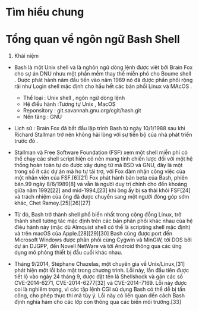 # Tìm hiểu chung 
# Tổng quan về ngôn ngữ Bash Shell 
1. Khái niệm 
- Bash là một Unix shell và là nghôn ngữ dòng lệnh được viêt bởi Brain Fox cho sự án DNU nhưu một phần mềm thay thế miễn phó cho Boume shell . Được phát hành năm đầu tiền vào năm 1989 nó đã được phần phối rộng rãi như Login shell mặc định cho hầu hết các bản phối Linux và MAcOS .
  - Thể loại : Unix shell , ngôn ngữ dòng lệnh 
  - Hệ điều hành :Tương tự Unix , MacOS
  - Reponsitory : git.savannah.gnu.org/cgit/hash.git
  - Nền tảng : GNU 
- Lịch sử : Brain Fox đã bắt đầu lập trình Bash từ ngày 10/1/1988 sau khi Richard Stallman trở nên không hài lòng với sự tiến bộ của nhà phát triển trước đó . 
- Stallman và Free Software Foundation (FSF) xem một shell miễn phí có thể chạy các shell script hiện có nên mang tính chiến lược đối với một hệ thống hoàn toàn tự do được xây dựng từ mã BSD và GNU, đây là một trong số ít các dự án mà họ tự tài trợ, với Fox đảm nhận công việc của một nhân viên của FSF.[6][21] Fox phát hành bản beta của Bash, phiên bản.99 ngày 8/6/1989[8] và vẫn là người duy trì chính cho đến khoảng giữa năm 1992[22] and mid-1994,[23] khi ông ấy bị sa thải khỏi FSF[24] và trách nhiệm của ông đã được chuyển sang một người đóng góp sớm khác, Chet Ramey.[25][26][27]

- Từ đó, Bash trở thành shell phổ biến nhất trong cộng đồng Linux, trở thành shell tương tác mặc định trên các bản phân phối khác nhau của hệ đièu hành này (mặc dù Almquist shell có thể là scripting shell mặc định) và trên macOS của Apple.[28][29][30] Bash cũng được port đến Microsoft Windows được phân phối cùng Cygwin và MinGW, tới DOS bởi dự án DJGPP, đến Novell NetWare và tới Android thông qua các ứng dụng mô phỏng thiết bị đầu cuối khác nhau.

- Tháng 9/2014, Stéphane Chazelas, một chuyên gia về Unix/Linux,[31] phát hiện một lỗi bảo mật trong chương trình. Lỗi này, lần đầu tiên được tiết lộ vào ngày 24 tháng 9, được đặt tên là Shellshock và gán các số CVE-2014-6271, CVE-2014-6277[32] và CVE-2014-7169. Lỗi này được coi là nghiêm trọng, vì các tập lệnh CGI sử dụng Bash có thể dễ bị tấn công, cho phép thực thi mã tùy ý. Lỗi này có liên quan đến cách Bash định nghĩa hàm cho các lớp con thông qua các biến môi trường.[33]